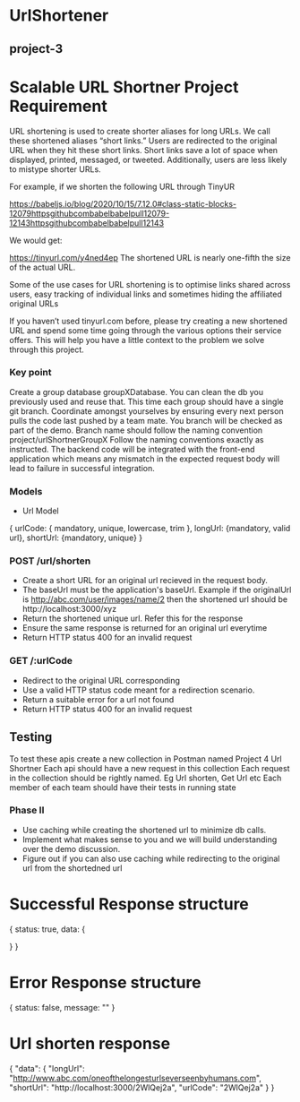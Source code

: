 # UrlShortener
## project-3

# Scalable URL Shortner Project Requirement

URL shortening is used to create shorter aliases for long URLs. We call these shortened aliases “short links.” Users are redirected to the original URL when they hit these short links. Short links save a lot of space when displayed, printed, messaged, or tweeted. Additionally, users are less likely to mistype shorter URLs.

For example, if we shorten the following URL through TinyUR

https://babeljs.io/blog/2020/10/15/7.12.0#class-static-blocks-12079httpsgithubcombabelbabelpull12079-12143httpsgithubcombabelbabelpull12143

We would get:

https://tinyurl.com/y4ned4ep
The shortened URL is nearly one-fifth the size of the actual URL.

Some of the use cases for URL shortening is to optimise links shared across users, easy tracking of individual links and sometimes hiding the affiliated original URLs

If you haven’t used tinyurl.com before, please try creating a new shortened URL and spend some time going through the various options their service offers. This will help you have a little context to the problem we solve through this project.


### Key point

Create a group database groupXDatabase. You can clean the db you previously used and reuse that.
This time each group should have a single git branch. Coordinate amongst yourselves by ensuring every next person pulls the code last pushed by a team mate. You branch will be checked as part of the demo. Branch name should follow the naming convention project/urlShortnerGroupX
Follow the naming conventions exactly as instructed. The backend code will be integrated with the front-end application which means any mismatch in the expected request body will lead to failure in successful integration.


### Models
- Url Model

{ urlCode: { mandatory, unique, lowercase, trim }, longUrl: {mandatory, valid url}, shortUrl: {mandatory, unique} }

### POST /url/shorten
- Create a short URL for an original url recieved in the request body.
- The baseUrl must be the application's baseUrl. Example if the originalUrl is http://abc.com/user/images/name/2 then the shortened url should be http://localhost:3000/xyz
- Return the shortened unique url. Refer this for the response
- Ensure the same response is returned for an original url everytime
- Return HTTP status 400 for an invalid request


### GET /:urlCode
- Redirect to the original URL corresponding
- Use a valid HTTP status code meant for a redirection scenario.
- Return a suitable error for a url not found
- Return HTTP status 400 for an invalid request


## Testing

To test these apis create a new collection in Postman named Project 4 Url Shortner
Each api should have a new request in this collection
Each request in the collection should be rightly named. Eg Url shorten, Get Url etc
Each member of each team should have their tests in running state


### Phase II

- Use caching while creating the shortened url to minimize db calls.
- Implement what makes sense to you and we will build understanding over the demo discussion.
- Figure out if you can also use caching while redirecting to the original url from the shortedned url



 # Successful Response structure
{
  status: true,
  data: {

  }
}

# Error Response structure
{
  status: false,
  message: ""
}

# Url shorten response
{
  "data": {
    "longUrl": "http://www.abc.com/oneofthelongesturlseverseenbyhumans.com",
    "shortUrl": "http://localhost:3000/2WlQej2a",
    "urlCode": "2WlQej2a"
  } 
}